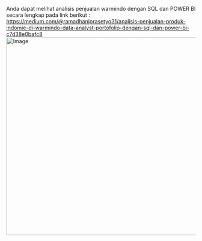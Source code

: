 Anda dapat melihat analisis penjualan warmindo dengan SQL dan POWER BI secara lengkap pada link berikut : https://medium.com/@ramadhaniprasetyo31/analisis-penjualan-produk-indomie-di-warmindo-data-analyst-portofolio-dengan-sql-dan-power-bi-c7d38e0bafc8
<img width="528" alt="Image" src="https://github.com/user-attachments/assets/25e675a4-742d-4607-b7f8-96744acfe289" />
